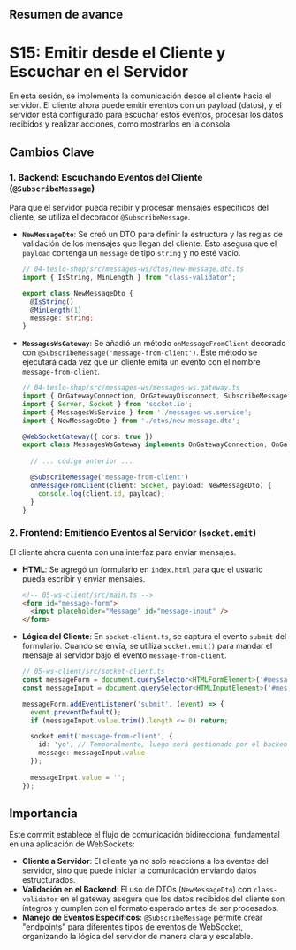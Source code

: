 ## Resumen de avance
# S15: Emitir desde el Cliente y Escuchar en el Servidor

En esta sesión, se implementa la comunicación desde el cliente hacia el servidor. El cliente ahora puede emitir eventos con un payload (datos), y el servidor está configurado para escuchar estos eventos, procesar los datos recibidos y realizar acciones, como mostrarlos en la consola.

## Cambios Clave

### 1. **Backend: Escuchando Eventos del Cliente (`@SubscribeMessage`)**

Para que el servidor pueda recibir y procesar mensajes específicos del cliente, se utiliza el decorador `@SubscribeMessage`.

- **`NewMessageDto`**: Se creó un DTO para definir la estructura y las reglas de validación de los mensajes que llegan del cliente. Esto asegura que el `payload` contenga un `message` de tipo `string` y no esté vacío.

  ```typescript
  // 04-teslo-shop/src/messages-ws/dtos/new-message.dto.ts
  import { IsString, MinLength } from "class-validator";

  export class NewMessageDto {
    @IsString()
    @MinLength(1)
    message: string;
  }
  ```


- **`MessagesWsGateway`**: Se añadió un método `onMessageFromClient` decorado con `@SubscribeMessage('message-from-client')`. Este método se ejecutará cada vez que un cliente emita un evento con el nombre `message-from-client`.

  ```typescript
  // 04-teslo-shop/src/messages-ws/messages-ws.gateway.ts
  import { OnGatewayConnection, OnGatewayDisconnect, SubscribeMessage, WebSocketGateway, WebSocketServer } from '@nestjs/websockets';
  import { Server, Socket } from 'socket.io';
  import { MessagesWsService } from './messages-ws.service';
  import { NewMessageDto } from './dtos/new-message.dto';

  @WebSocketGateway({ cors: true })
  export class MessagesWsGateway implements OnGatewayConnection, OnGatewayDisconnect {
    
    // ... código anterior ...

    @SubscribeMessage('message-from-client')
    onMessageFromClient(client: Socket, payload: NewMessageDto) {
      console.log(client.id, payload);
    }
  }
  ```

### 2. **Frontend: Emitiendo Eventos al Servidor (`socket.emit`)**

El cliente ahora cuenta con una interfaz para enviar mensajes.

- **HTML**: Se agregó un formulario en `index.html` para que el usuario pueda escribir y enviar mensajes.

  ```html
  <!-- 05-ws-client/src/main.ts -->
  <form id="message-form">
    <input placeholder="Message" id="message-input" />
  </form>
  ```

- **Lógica del Cliente**: En `socket-client.ts`, se captura el evento `submit` del formulario. Cuando se envía, se utiliza `socket.emit()` para mandar el mensaje al servidor bajo el evento `message-from-client`.

  ```typescript
  // 05-ws-client/src/socket-client.ts
  const messageForm = document.querySelector<HTMLFormElement>('#message-form')!;
  const messageInput = document.querySelector<HTMLInputElement>('#message-input')!;

  messageForm.addEventListener('submit', (event) => {
    event.preventDefault();
    if (messageInput.value.trim().length <= 0) return;

    socket.emit('message-from-client', {
      id: 'yo', // Temporalmente, luego será gestionado por el backend
      message: messageInput.value
    });
    
    messageInput.value = '';
  });
  ```

## Importancia

Este commit establece el flujo de comunicación bidireccional fundamental en una aplicación de WebSockets:

- **Cliente a Servidor**: El cliente ya no solo reacciona a los eventos del servidor, sino que puede iniciar la comunicación enviando datos estructurados.
- **Validación en el Backend**: El uso de DTOs (`NewMessageDto`) con `class-validator` en el gateway asegura que los datos recibidos del cliente son íntegros y cumplen con el formato esperado antes de ser procesados.
- **Manejo de Eventos Específicos**: `@SubscribeMessage` permite crear "endpoints" para diferentes tipos de eventos de WebSocket, organizando la lógica del servidor de manera clara y escalable.
